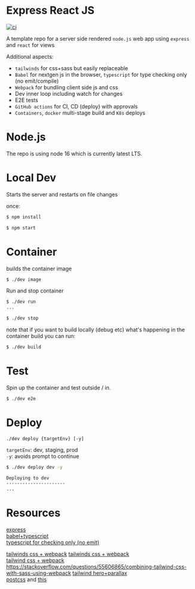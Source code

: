 # Express React JS

[![ci](https://github.com/encentric/express-react-js/actions/workflows/ci.yaml/badge.svg)](https://github.com/encentric/express-react-js/actions/workflows/ci.yaml)

A template repo for a server side rendered `node.js` web app using `express` and `react` for views

Additional aspects:
  - `tailwinds` for css+sass but easily replaceable 
  - `Babel` for nextgen js in the browser, `typescript` for type checking only (no emit/compile) 
  - `Webpack` for bundling client side js and css
  - Dev inner loop including watch for changes
  - E2E tests   
  - `GitHub actions` for CI, CD (deploy) with approvals
  - `Containers`, `docker` multi-stage build and `K8s` deploys
 
# Node.js

The repo is using node 16 which is currently latest LTS.  

# Local Dev

Starts the server and restarts on file changes  

once:
```bash
$ npm install
```

```bash
$ npm start
```

# Container

builds the container image

```bash
$ ./dev image
```

Run and stop container
```bash
$ ./dev run
...

$ ./dev stop
```

note that if you want to build locally (debug etc) what's happening in the container build you can run:

```bash
$ ./dev build
```

# Test

Spin up the container and test outside / in.  

```bash
$ ./dev e2e
```

# Deploy

`./dev deploy {targetEnv} [-y]`  

`targetEnv`: dev, staging, prod  
`-y`: avoids prompt to continue  

```bash
$ ./dev deploy dev -y

Deploying to dev
----------------------
...
```



 # Resources

[express](https://expressjs.com/)   
[babel+typescript](https://iamturns.com/typescript-babel/)     
[typescript for checking only (no emit)](https://www.sitepen.com/blog/progressively-adopting-typescript-in-an-application)  

[tailwinds css + webpack](https://tailwindcss.com/docs/installation/using-postcss)
[tailwinds css + webpack](https://dev.to/ynwd/how-to-integrate-tailwind-react-and-webpack-2gdf)  
[tailwind css + webpack](https://gsc13.medium.com/how-to-configure-webpack-5-to-work-with-tailwindcss-and-postcss-905f335aac2)  
https://stackoverflow.com/questions/55606865/combining-tailwind-css-with-sass-using-webpack
[tailwind hero+parallax](https://daily-dev-tips.com/posts/tailwind-css-parallax-effect/)  
[postcss](https://github.com/postcss/postcss#webpack) and [this](https://stackoverflow.com/a/55607208/775184)  

